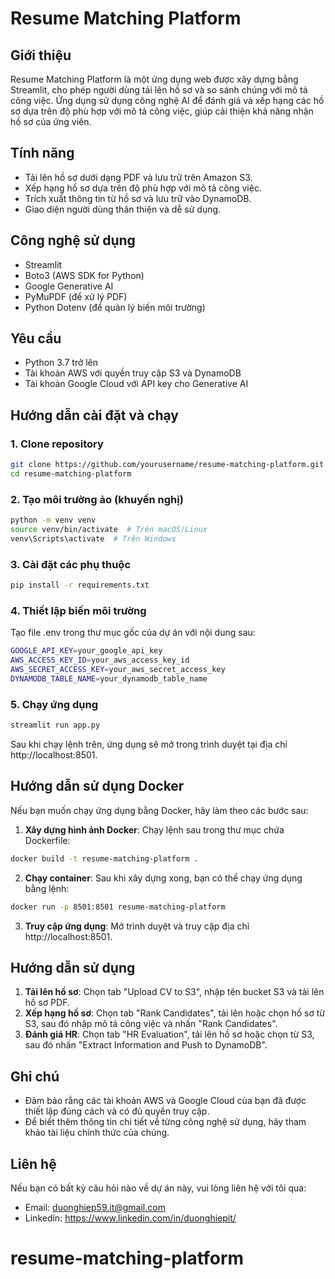 # Resume Matching Platform

## Giới thiệu

Resume Matching Platform là một ứng dụng web được xây dựng bằng Streamlit, cho phép người dùng tải lên hồ sơ và so sánh chúng với mô tả công việc. Ứng dụng sử dụng công nghệ AI để đánh giá và xếp hạng các hồ sơ dựa trên độ phù hợp với mô tả công việc, giúp cải thiện khả năng nhận hồ sơ của ứng viên.

## Tính năng

- Tải lên hồ sơ dưới dạng PDF và lưu trữ trên Amazon S3.
- Xếp hạng hồ sơ dựa trên độ phù hợp với mô tả công việc.
- Trích xuất thông tin từ hồ sơ và lưu trữ vào DynamoDB.
- Giao diện người dùng thân thiện và dễ sử dụng.

## Công nghệ sử dụng

- Streamlit
- Boto3 (AWS SDK for Python)
- Google Generative AI
- PyMuPDF (để xử lý PDF)
- Python Dotenv (để quản lý biến môi trường)

## Yêu cầu

- Python 3.7 trở lên
- Tài khoản AWS với quyền truy cập S3 và DynamoDB
- Tài khoản Google Cloud với API key cho Generative AI

## Hướng dẫn cài đặt và chạy

### 1. Clone repository

```bash
git clone https://github.com/yourusername/resume-matching-platform.git
cd resume-matching-platform
```

### 2. Tạo môi trường ảo (khuyến nghị)

```bash
python -m venv venv
source venv/bin/activate  # Trên macOS/Linux
venv\Scripts\activate  # Trên Windows
```

### 3. Cài đặt các phụ thuộc

```bash
pip install -r requirements.txt
```

### 4. Thiết lập biến môi trường

Tạo file .env trong thư mục gốc của dự án với nội dung sau:
```bash
GOOGLE_API_KEY=your_google_api_key
AWS_ACCESS_KEY_ID=your_aws_access_key_id
AWS_SECRET_ACCESS_KEY=your_aws_secret_access_key
DYNAMODB_TABLE_NAME=your_dynamodb_table_name
```

### 5. Chạy ứng dụng

```bash
streamlit run app.py
```

Sau khi chạy lệnh trên, ứng dụng sẽ mở trong trình duyệt tại địa chỉ http://localhost:8501.

## Hướng dẫn sử dụng Docker

Nếu bạn muốn chạy ứng dụng bằng Docker, hãy làm theo các bước sau:
1. **Xây dựng hình ảnh Docker**: Chạy lệnh sau trong thư mục chứa Dockerfile:
```bash
docker build -t resume-matching-platform .
```
2. **Chạy container**: Sau khi xây dựng xong, bạn có thể chạy ứng dụng bằng lệnh:
```bash
docker run -p 8501:8501 resume-matching-platform
```
3. **Truy cập ứng dụng**: Mở trình duyệt và truy cập địa chỉ http://localhost:8501.

## Hướng dẫn sử dụng

1. **Tải lên hồ sơ**: Chọn tab "Upload CV to S3", nhập tên bucket S3 và tải lên hồ sơ PDF.
2. **Xếp hạng hồ sơ**: Chọn tab "Rank Candidates", tải lên hoặc chọn hồ sơ từ S3, sau đó nhập mô tả công việc và nhấn "Rank Candidates".
3. **Đánh giá HR**: Chọn tab "HR Evaluation", tải lên hồ sơ hoặc chọn từ S3, sau đó nhấn "Extract Information and Push to DynamoDB".

## Ghi chú

- Đảm bảo rằng các tài khoản AWS và Google Cloud của bạn đã được thiết lập đúng cách và có đủ quyền truy cập.
- Để biết thêm thông tin chi tiết về từng công nghệ sử dụng, hãy tham khảo tài liệu chính thức của chúng.

## Liên hệ

Nếu bạn có bất kỳ câu hỏi nào về dự án này, vui lòng liên hệ với tôi qua:
- Email: duonghiep59.it@gmail.com
- Linkedin: https://www.linkedin.com/in/duonghiepit/
# resume-matching-platform
